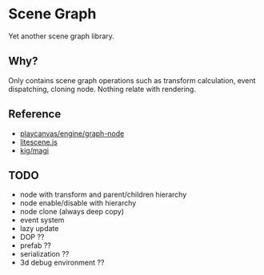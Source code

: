 # Scene Graph

Yet another scene graph library.

## Why?

Only contains scene graph operations such as transform calculation, event dispatching, cloning node. Nothing relate with rendering.

## Reference

  - [playcanvas/engine/graph-node](https://github.com/playcanvas/engine/blob/master/src/scene/graph-node.js)
  - [litescene.js](https://github.com/jagenjo/litescene.js)
  - [kig/magi](https://github.com/kig/magi)

## TODO

  - node with transform and parent/children hierarchy
  - node enable/disable with hierarchy
  - node clone (always deep copy)
  - event system
  - lazy update
  - DOP ??
  - prefab ??
  - serialization ??
  - 3d debug environment ??